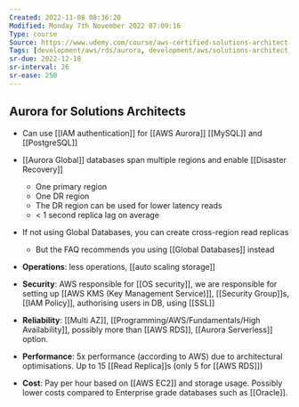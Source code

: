 ```yaml
---
Created: 2022-11-08 08:36:20
Modified: Monday 7th November 2022 07:09:16
Type: course
Source: https://www.udemy.com/course/aws-certified-solutions-architect-associate-saa-c01/?xref=E0Aed11STH4LPUQvCz0GJFABTmM=
Tags: [development/aws/rds/aurora, development/aws/solutions-architect, development/database, development/aws/solutions-architect, review]
sr-due: 2022-12-18
sr-interval: 26
sr-ease: 250
---
```


## Aurora for Solutions Architects

- Can use [[IAM authentication]] for [[AWS Aurora]] [[MySQL]] and [[PostgreSQL]]
- [[Aurora Global]] databases span multiple regions and enable [[Disaster Recovery]]
    - One primary region
    - One DR region
    - The DR region can be used for lower latency reads
    - < 1 second replica lag on average
- If not using Global Databases, you can create cross-region read replicas
    - But the FAQ recommends you using [[Global Databases]] instead

- **Operations**: less operations, [[auto scaling storage]]
- **Security**: AWS responsible for [[OS security]], we are responsible for setting up [[AWS KMS (Key Management Service)]], [[Security Group]]s, [[IAM Policy]], authorising users in DB, using [[SSL]]
- **Reliability**: [[Multi AZ]], [[Programming/AWS/Fundamentals/High Availability]], possibly more than [[AWS RDS]], [[Aurora Serverless]] option.
- **Performance**: 5x performance (according to AWS) due to architectural optimisations. Up to 15 [[Read Replica]]s (only 5 for [[AWS RDS]])

- **Cost**: Pay per hour based on [[AWS EC2]] and storage usage. Possibly lower costs compared to Enterprise grade databases such as [[Oracle]].